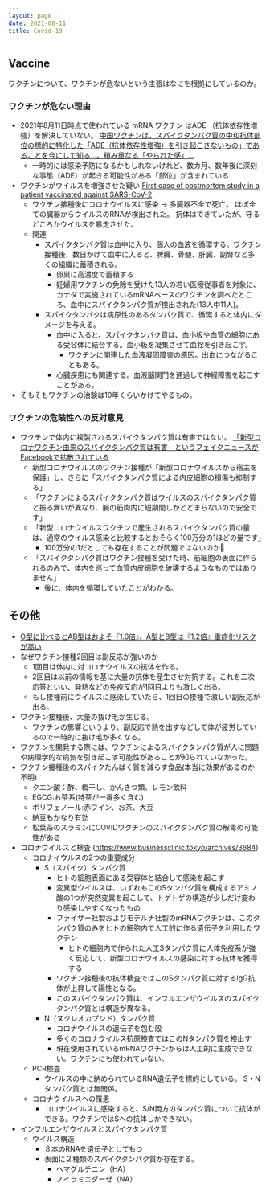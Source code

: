 ```yaml
---
layout: page
date: 2021-08-11
title: Covid-19
---
```


## Vaccine

ワクチンについて、ワクチンが危ないという主張はなにを根拠にしているのか。

### ワクチンが危ない理由

* 2021年8月11日時点で使われている mRNA ワクチン はADE （抗体依存性増強）を解決していない。 [中国ワクチンは、スパイクタンパク質の中和抗体部位の標的に特化した「ADE（抗体依存性増強）を引き起こさないもの」であることを今にして知る…。積み重なる「やられた感」…](https://indeep.jp/knowing-that-chinese-corona-vaccines-do-not-cause-ade/)
    * 一時的には感染予防になるかもしれないけれど、数カ月、数年後に深刻な事態（ADE）が起きる可能性がある「部位」が含まれている
* ワクチンがウイルスを増強させた疑い [First case of postmortem study in a patient vaccinated against SARS-CoV-2](https://www.sciencedirect.com/science/article/pii/S1201971221003647)
   * ワクチン接種後にコロナウイルスに感染 -> 多臓器不全で死亡。 ほぼ全ての臓器からウイルスのRNAが検出された。 抗体はできていたが、守るどころかウイルスを暴走させた。
   * 関連
       * スパイクタンパク質は血中に入り、個人の血液を循環する。ワクチン接種後、数日かけて血中に入ると、脾臓、骨髄、肝臓、副腎など多くの組織に蓄積される。
           * 卵巣に高濃度で蓄積する
           * 妊婦用ワクチンの免除を受けた13人の若い医療従事者を対象に、カナダで実施されているmRNAベースのワクチンを調べたところ、血中にスパイクタンパク質が検出された(13人中11人)。
       * スパイクタンパクは病原性のあるタンパク質で、循環すると体内にダメージを与える。
           * 血中に入ると、スパイクタンパク質は、血小板や血管の細胞にある受容体に結合する。血小板を凝集させて血栓を引き起こす。
               * ワクチンに関連した血液凝固障害の原因。出血につながることもある。
           * 心臓疾患にも関連する。血液脳関門を通過して神経障害を起こすことがある。
* そもそもワクチンの治験は10年くらいかけてやるもの。

### ワクチンの危険性への反対意見

* ワクチンで体内に複製されるスパイクタンパク質は有害ではない。 [「新型コロナワクチン由来のスパイクタンパク質は有害」というフェイクニュースがFacebookで拡散されている](https://gigazine.net/news/20210803-sars-cov-2-study-misrepresent/)
    * 新型コロナウイルスのワクチン接種が「新型コロナウイルスから宿主を保護」し、さらに「スパイクタンパク質による内皮細胞の損傷も抑制する」
    * 「ワクチンによるスパイクタンパク質はウイルスのスパイクタンパク質と振る舞いが異なり、腕の筋肉内に短期間しかとどまらないので安全です」
    * 「新型コロナウイルスワクチンで産生されるスパイクタンパク質の量は、通常のウイルス感染と比較するとおそらく100万分の1ほどの量です」
        * 100万分の1だとしても存在することが問題ではないのか🤔
    * 「スパイクタンパク質はワクチン接種を受けた時、筋細胞の表面に作られるのみで、体内を巡って血管内皮細胞を破壊するようなものではありません」
        * 後に、体内を循環していたことがわかる。



## その他

* [O型に比べるとAB型はおよそ『1.6倍』、A型とB型は『1.2倍』重症化リスクが高い](https://news.yahoo.co.jp/articles/981643b771dc6616ec2e1fa995006b5f243fa3ae)
* なぜワクチン接種2回目は副反応が強いのか
    * 1回目は体内に対コロナウイルスの抗体を作る。
    * 2回目は以前の情報を基に大量の抗体を産生させ対抗する。これを二次応答といい、発熱などの免疫反応が1回目よりも激しく出る。
    * もし接種前にウイルスに感染していたら、1回目の接種で激しい副反応が出る。
* ワクチン接種後、大量の抜け毛が生じる。
    * ワクチンの影響というより、副反応で熱を出すなどして体が疲労しているので一時的に抜け毛が多くなる。
* ワクチンを開発する際には、ワクチンによるスパイクタンパク質が人に問題や病理学的な病気を引き起こす可能性があることが知られていなかった。
* ワクチン接種後のスパイクたんぱく質を減らす食品(本当に効果があるのか不明)
    * クエン酸：酢、梅干し、かんきつ類、レモン飲料
    * EGCG:お茶系(特茶が一番多く含む)
    * ポリフェノール:赤ワイン、お茶、大豆
    * 納豆もかなり有効
    * 松葉茶のスラミンにCOVIDワクチンのスパイクタンパク質の解毒の可能性がある
* コロナウイルスと検査 (https://www.businessclinic.tokyo/archives/3684)
    * コロナイウルスの2つの重要成分
        * S（スパイク）タンパク質
            * ヒトの細胞表面にある受容体と結合して感染を起こす
            * 変異型ウイルスは、いずれもこのSタンパク質を構成するアミノ酸の1つが突然変異を起こして、トゲトゲの構造が少しだけ変わり感染しやすくなったもの
            * ファイザー社製およびモデルナ社製のmRNAワクチンは、このタンパク質のみをヒトの細胞内で人工的に作る遺伝子を利用したワクチン
                * ヒトの細胞内で作られた人工Sタンパク質に人体免疫系が強く反応して、新型コロナウイルスの感染に対する抗体を獲得する
            * ワクチン接種後の抗体検査ではこのSタンパク質に対するIgG抗体が上昇して陽性となる。
            * このスパイクタンパク質は、インフルエンザウイルスのスパイクタンパク質とは構造が異なる。
        * N（ヌクレオカプシド）タンパク質 
            * コロナウイルスの遺伝子を包む殻
            * 多くのコロナウイルス抗原検査ではこのNタンパク質を検出す
            * 現在使用されているmRNAワクチンからは人工的に生成できない。ワクチンにも使われていない。
    * PCR検査
        * ウイルスの中に納められているRNA遺伝子を標的としている。 S・Nタンパク質とは無関係。
    * コロナウイルスへの罹患
        * コロナウイルスに感染すると、S/N両方のタンパク質について抗体ができる。ワクチンではSへの抗体しかできない。
* インフルエンザウイルスとスパイクタンパク質
    * ウイルス構造
        * ８本のRNAを遺伝子としてもつ
        * 表面に２種類のスパイクタンパク質が存在する。
            * ヘマグルチニン（HA）
            * ノイラミニダーゼ（NA）
